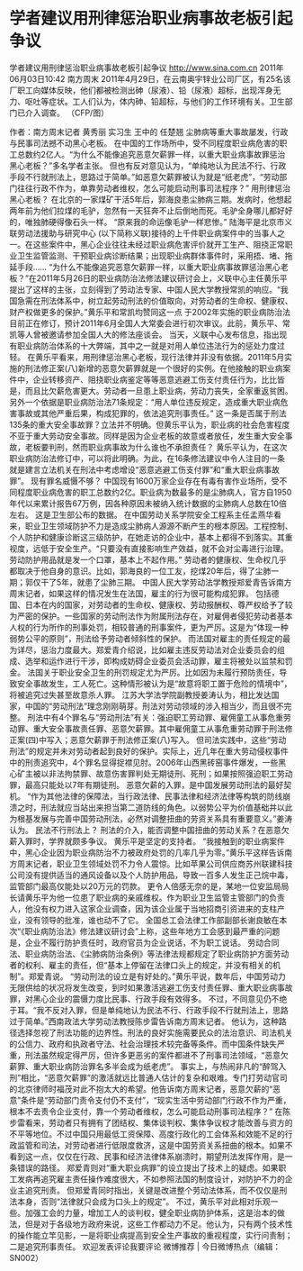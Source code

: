 # 学者建议用刑律惩治职业病事故老板引起争议

学者建议用刑律惩治职业病事故老板引起争议
http://www.sina.com.cn  2011年06月03日10:42  南方周末
2011年4月29日，在云南奥宇锌业公司厂区，有25名该厂职工向媒体反映，他们都被检测出砷（尿液）、铅（尿液）超标，出现浑身无力、呕吐等症状。工人们认为，体内砷、铅超标，与他们的工作环境有关。卫生部门已介入调查。 （CFP/图）

作者：南方周末记者 黄秀丽 实习生 王中的 任楚翘
尘肺病等重大事故屡发，行政与民事司法撼不动黑心老板。
在中国的工作场所中，受不同程度职业病危害的职工总数约2亿人。“为什么不能像追究恶意欠薪罪一样，以重大职业病事故罪惩治黑心老板？”多名学者主张。
但也有反对意见认为，“单纯地认为民法不行、行政手段不行就刑法上，思路过于简单。”如恶意欠薪罪被认为就是“纸老虎”，“劳动部门往往行政不作为，单靠劳动者维权，怎么可能启动刑事司法程序？”
用刑律惩治黑心老板？
在北京的一家煤矿干活5年后，郭海良患尘肺病三期。发病时，他想起两年前为他们拉煤的毛驴，忽然有一天狂奔不止后倒地而死。毛驴全身哪儿都好好的，唯独肺硬得像石头一样。
“原来我的命运像毛驴一样悲惨。”
陆海平是北京市义联劳动法援助与研究中心 (以下简称义联)接待的上千件职业病案件中的当事人之一。在这些案件中，黑心企业往往未经过职业病危害评价就开工生产、阻挠正常职业卫生监管监测、干预职业病诊断结果；出现职业病群体事件时，采用捂、堵、拖延手段……
“为什么不能像追究恶意欠薪罪一样，以重大职业病事故罪惩治黑心老板？”在2011年5月26日的职业病防治法修法建议研讨会上，义联中心主任黄乐平提出了这样的主张，立刻得到了劳动法专家、中国人民大学教授常凯的响应。“我国急需在刑法体系中，树立起劳动刑法的价值取向，对劳动者的生命权、健康权、财产权做更多的保护。”黄乐平和常凯均赞同这一点
于2002年实施的职业病防治法目前正在修订，预计2011年6月全国人大常委会进行初次审议。此前，黄乐平、常凯等人曾被邀请参加全国人大的修法座谈会。
当天，义联中心发布信息，指出现有职业病防治体系的十大弊端，其中之一就是对用人单位违法行为的惩处力度过轻。
在黄乐平看来，用刑律惩治黑心老板，现行法律并非没有依据。2011年5月实施的刑法修正案(八)新增的恶意欠薪罪就是一个很好的实例。在他接触的职业病案件中，企业转移资产、阻挠职业病鉴定等等恶意逃避工伤支付责任行为，比比皆是，而且比欠薪危害更大。劳动者一旦患上职业病，劳动力丧失，全家重返贫困。
另外一个依据是职业病防治法71条规定：“用人单位违反规定，造成重大职业病危害事故或其他严重后果，构成犯罪的，依法追究刑事责任。”
这一条是否属于刑法135条的重大安全事故罪？立法并不明确。但黄乐平认为，职业病的社会危害程度不亚于重大劳动安全事故。同样是因为企业老板的故意或者放任，发生重大安全事故，老板要判刑，然而职业病事故为什么谁也不承担责任？
黄乐平认为，在这次职业病防治法修订中，可以将此明确。为此，在16条修法建议中令人注目的一条就是建言立法机关在刑法中考虑增设“恶意逃避工伤支付罪”和“重大职业病事故罪”。
现有罪名威慑不够？
中国现有1600万家企业存在有毒有害作业场所，受不同程度职业病危害的职工总数约2亿。职业病为数最多的是尘肺病人，官方自1950年代以来累计报告67万例，因各种原因未被纳入统计数据的尘肺病人总数在10倍左右。
这是卫生部公布的数据。
在中国劳动关系学院安全工程系主任孟燕华看来，职业卫生领域防护不力是造成尘肺病人源源不断产生的根本原因。工程控制、个人防护和健康诊断这三级防护，在她走访的企业中，基本上都得不到落实。其重视度，远低于安全生产。“只要没有直接影响生产效益，就不会对尘毒进行治理。劳动防护用品就是发一个口罩，基本上不起作用。”
劳动者的健康权、生命权几乎都取决于他自身的意识。比如，郭海良的一位工友，挖煤20年后，得了尘肺一期；郭仅干了5年，就患了尘肺三期。
中国人民大学劳动法学教授郑爱青告诉南方周末记者，如果这样的情况发生在法国，雇主的行为很可能构成犯罪。
包括德国、日本在内的国家，对劳动者的生命权、健康权、劳动报酬权、尊严权给予了较为严密的保护。一些国家的劳动刑法作为附属刑法存在，对雇佣者侵犯劳动者基本人权的行为所作的刑事处罚，相较普通的刑事案件，更为严厉。这是为“体现一种弱势公平的原则”，刑法给予劳动者倾斜性的保护。
而法国对雇主的责任规定的最为详尽，惩治力度最大。郑爱青介绍说，比如雇主违反劳动法对企业委员会的组成、选举和运作进行干涉，即构成妨碍企业委员会活动罪，雇主将被处以监禁和罚金。
法国关于职业安全卫生的刑罚规定尤为严厉。比如因为未履行预防责任，导致安全事故发生，工人死亡。这种情形被认为是“故意将职工置于危险的情境中”，将被追究过失甚至故意杀人罪。
江苏大学法学院副教授姜涛认为，相比发达国家，中国的“劳动刑法”理念刚刚萌芽。刑法对劳动领域的涉入相当少，而且很不完整。
刑法中有4个罪名与“劳动刑法”有关：强迫职工劳动罪、雇佣童工从事危重劳动罪、重大安全事故责任罪、恶意欠薪罪。其中雇佣童工从事危重劳动罪于刑法修正案(四)中写入；恶意欠薪罪于刑法修正案(八)写入。
但司法实践中，这些“劳动刑法”的规定并未对劳动者起到良好的保护。实际上，近几年在重大劳动侵权事件中的刑责追究中，4个罪名显得捉襟见肘。2006年山西黑砖窑事件爆发，一些黑心矿主被以非法拘禁罪、故意伤害罪判处无期徒刑、死刑；如果按照强迫职工劳动罪，最高只能处以7年有期徒刑。
恶意欠薪的入罪，是中国发展劳动刑法的最好契机。
“作为其他法律的保障法，当行政法律、民事法律和经济法律等构筑的防线崩溃之时，刑法就应当站出来担当第二道防线的角色。以弱势公平为价值基础并以此为根基发展与完善中国劳动刑法，必然对调整扭曲的劳资关系具有重要意义。”姜涛认为。
民法不行刑法上？
刑法的介入，能否调整中国扭曲的劳动关系？在恶意欠薪入罪时，学界就颇多争议。
黄乐平是坚定的支持者。
“我接触到的职业病案件中，黑心企业因为职业病防治不力被政府处罚的几率几乎为零。”黄乐平这样告诉南方周末记者，职业卫生领域处罚不力令人震惊。比如苹果公司供应商苏州联建科技公司没有提供适当的通风设备以及个人防护用品，导致一百多人发生正己烷中毒，监管部门最高仅能处以20万元的罚款。
更令人倍感无奈的是，某地一位安监局局长请黄乐平为他一位患了职业病的亲戚维权。作为职业卫生监管主管部门的负责人，他没有权力进入这家企业调查，因为该企业属于当地招商引资进来的支柱产业，没有领导的批准，谁也动不了它。
全国总工会法律工作部副部长谢良敏在本次“《职业病防治法》修法建议研讨会”上称，这些年地方工会感到最严重的问题是，企业不履行防护责任时，政府官员为企业说话，不为职工说话。
劳动合同法、职业病防治法、《尘肺病防治条例》等法律法规都规定了职业病防护方面劳动者的权利、雇主的责任，但“基本上停留在法律口头上的规定，并没有相关的机制”。郑爱青说。
“劳动刑法的设立是有好处的。”黄乐平说，数年后，中国劳动力无限供给的状况将发生改变，到时如果激活逃避工伤支付责任罪、重大职业病事故罪，对黑心企业的震慑力度比民事、行政手段有效得多。
不过，不同意见仍不绝于耳。“我不反对入罪，但是单纯地认为民法不行、行政手段不行就刑法上，思路过于简单。”西南政法大学劳动法教授陈步雷告诉南方周末记者。
他认为，这种路径选择忽视了刑法功能的边界性。刑法的良好实施需要民众的法治意识、司法机关的公信力、政府和执政者守法、社会治理技术较完备等条件。而中国条件缺失严重，刑法虽然规定得严厉，但许多更恶劣的案件都进不了刑事司法领域，“恶意欠薪罪、重大职业病防治罪名多半会成为纸老虎”。
事实上，与热闹非凡的“醉驾入刑”相比，“恶意欠薪罪”的激活就远比普通人估计的复杂和艰难。专门打劳动官司的北京律师时福茂对此不抱太大的希望。他告诉南方周末记者，恶意欠薪的“恶意”条件是“劳动部门责令支付仍不支付”，“现实生活中劳动部门行政不作为严重，根本不去责令企业支付，靠一个劳动者维权，怎么可能启动刑事司法程序？”
在陈步雷看来，劳动者只有拥有了团结权、集体谈判权、集体争议权才能改善与资方的不平等地位。不过中国只用最低工资保障、高度行政化的工会体系和效能不足的行政监管和司法，对劳动者进行低限度救济，这是中国劳资关系扭曲的根本。如果不看到这一点，仅仅在行政、民事和经济法律体系崩溃时，期望刑法发挥作用，是一条错误的路径。
郑爱青则对“重大职业病罪”的设立提出了技术上的疑虑。如果职工发病再追究雇主责任操作难度很大，不如参照法国的制度设计，对防护不力的企业主追究刑责。
但郑爱青同时指出，关键是改进整个劳动法体系，而不仅仅是刑法本身，否则“法律就只会成为口头上的规定”。
不过，黄乐平对此相对乐观一些。加强工会的力量，增加工人的谈判权，健全职业病防护体系，这是治本的做法，但是对于各级地方政府来说，这些工作都动力不足。他认为，只有两个技术性的操作能立竿见影，一是将职业病提高到安全生产事故的重视程度，实行问责制；二是追究刑事责任。
欢迎发表评论我要评论
微博推荐 | 今日微博热点（编辑：SN002）

